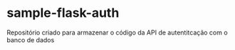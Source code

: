 # sample-flask-auth

Repositório criado para armazenar o código da API de autentitcação com o banco de dados
